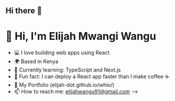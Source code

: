 ## Hi there 👋
# 👋 Hi, I'm Elijah Mwangi Wangu

- 💻 I love building web apps using React
- 🌍 Based in Kenya
- 🚀 Currently learning: TypeScript and Next.js
- 🧠 Fun fact: I can deploy a React app faster than I make coffee ☕
- 🔗 My Portfolio (elijah-dot.github.io/whio/)
- 📫 How to reach me: elijahwangu91@gmail.com -->
